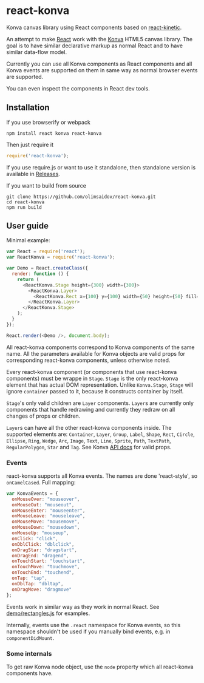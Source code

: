 react-konva
=============

Konva canvas library using React components based on [react-kinetic](https://github.com/freiksenet/react-kinetic).

An attempt to make [React](http://facebook.github.io/react/) work with the
[Konva](https://github.com/konvajs/konva) HTML5 canvas library. The goal is to have
similar declarative markup as normal React and to have similar data-flow model.

Currently you can use all Konva components as React components and all Konva
events are supported on them in same way as normal browser events are supported.

You can even inspect the components in React dev tools.

Installation
------------

If you use browserify or webpack

```
npm install react konva react-konva
```

Then just require it

```js
require('react-konva');
```

If you use require.js or want to use it standalone, then standalone version is
available in [Releases](https://github.com/olimsaidov/react-konva/releases).

If you want to build from source

```
git clone https://github.com/olimsaidov/react-konva.git
cd react-konva
npm run build
```

User guide
----------

Minimal example:

```js
var React = require('react');
var ReactKonva = require('react-konva');

var Demo = React.createClass({
  render: function () {
    return (
      <ReactKonva.Stage height={300} width={300}>
        <ReactKonva.Layer>
          <ReactKonva.Rect x={100} y={100} width={50} height={50} fill="black" />
        </ReactKonva.Layer>
      </ReactKonva.Stage>
    );
  }
});

React.render(<Demo />, document.body);
```

All react-konva components correspond to Konva components of the same
name. All the parameters available for Konva objects are valid props for
corresponding react-konva components, unless otherwise noted.

Every react-konva component (or components that use react-konva components)
must be wrappe in `Stage`. `Stage` is the only react-konva element that has
actual DOM representation. Unlike `Konva.Stage`, `Stage` will ignore
`container` passed to it, because it constructs container by itself.

`Stage`'s only valid children are `Layer` components. `Layer`s are currently
only components that handle redrawing and currently they redraw on all changes
of props or children.

`Layer`s can have all the other react-konva components inside. The supported
elements are: `Container`, `Layer`, `Group`, `Label`, `Shape`, `Rect`, `Circle`,
`Ellipse`, `Ring`, `Wedge`, `Arc`, `Image`, `Text`, `Line`, `Sprite`, `Path`,
`TextPath`, `RegularPolygon`, `Star` and `Tag`. See Konva
[API docs](https://github.com/konvajs/konva) for valid props.

### Events

react-konva supports all Konva events. The names are done 'react-style',
so `onCamelCased`. Full mapping:

```js
var KonvaEvents = {
  onMouseOver: "mouseover",
  onMouseOut: "mouseout",
  onMouseEnter: "mouseenter",
  onMouseLeave: "mouseleave",
  onMouseMove: "mousemove",
  onMouseDown: "mousedown",
  onMouseUp: "mouseup",
  onClick: "click",
  onDblClick: "dblclick",
  onDragStar: "dragstart",
  onDragEnd: "dragend",
  onTouchStart: "touchstart",
  onTouchMove: "touchmove",
  onTouchEnd: "touchend",
  onTap: "tap",
  onDblTap: "dbltap",
  onDragMove: "dragmove"
};
```

Events work in similar way as they work in normal React. See
[demo/rectangles.js](examples/rectangles/app.js) for examples.

Internally, events use the `.react` namespace for Konva events,
so this namespace shouldn't be used if you manually bind events,
e.g. in `componentDidMount`.

### Some internals

To get raw Konva node object, use the `node` property which all
react-konva components have.
